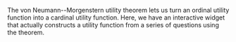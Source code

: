 The von Neumann--Morgenstern utility theorem lets us turn an ordinal utility function into a cardinal utility function. Here, we have an interactive widget that actually constructs a utility function from a series of questions using the theorem.
